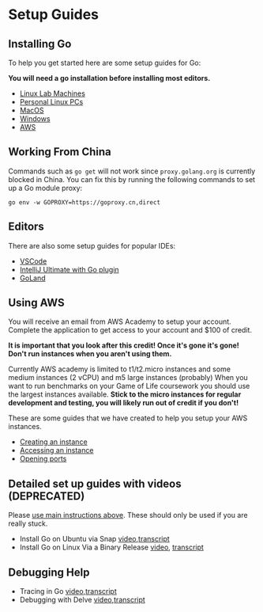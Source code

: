 # Setup Guides

## Installing Go
To help you get started here are some setup guides for Go:

**You will need a go installation before installing most editors.**

- [Linux Lab Machines](go-install/lab-machines.md)
- [Personal Linux PCs](go-install/linux.md)
- [MacOS](go-install/mac.md)
- [Windows](go-install/windows.md)
- [AWS](go-install/aws.md)

## Working From China

Commands such as `go get` will not work since `proxy.golang.org` is currently blocked in China. You can fix this by running the following commands to set up a Go module proxy:

```
go env -w GOPROXY=https://goproxy.cn,direct
```

## Editors

There are also some setup guides for popular IDEs:

- [VSCode](editors/vscode.md)
- [IntelliJ Ultimate with Go plugin](https://www.jetbrains.com/help/idea/go-plugin.html)
- [GoLand](https://www.jetbrains.com/go/)

## Using AWS

You will receive an email from AWS Academy to setup your account. Complete the application to get access to your account and $100 of credit.

**It is important that you look after this credit! Once it's gone it's gone! Don't run instances when you aren't using them.**

Currently AWS academy is limited to t1/t2.micro instances and some medium instances (2 vCPU) and m5 large instances (probably) When you want to run benchmarks on your Game of Life coursework you should use the largest instances available. **Stick to the micro instances for regular development and testing, you will likely run out of credit if you don't!**

These are some guides that we have created to help you setup your AWS instances. 


- [Creating an instance](aws/create-instance.md)
- [Accessing an instance](aws/access-instance.md)
- [Opening ports](aws/ports.md)

## Detailed set up guides with videos (DEPRECATED)
Please [use main instructions above](https://github.com/UoB-CSA/setup-guides/tree/master#setup-guides). These should only be used if you are really stuck.

- Install Go on Ubuntu via Snap [video](https://www.ole.bris.ac.uk/bbcswebdav/courses/COMS20008_2023_TB-1/CONTENT_2023/tuts/InstallGoOnUbuntuViaSnap/Install_Go_on_Linux_via_Snap.mp4),[transcript](https://www.ole.bris.ac.uk/bbcswebdav/courses/COMS20008_2023_TB-1/CONTENT_2023/tuts/InstallGoOnUbuntuViaSnap/snap.htm)
- Install Go on Linux Via a Binary Release [video](https://www.ole.bris.ac.uk/bbcswebdav/courses/COMS20008_2023_TB-1/CONTENT_2023/tuts/InstallGoOnLinuxViaABinary%20Release/Install_Go_on_Linux_via_a_binaryRelease.mp4), [transcript](https://www.ole.bris.ac.uk/bbcswebdav/courses/COMS20008_2023_TB-1/CONTENT_2023/tuts/InstallGoOnLinuxViaABinary%20Release/binary.htm)

## Debugging Help

- Tracing in Go [video](https://www.ole.bris.ac.uk/bbcswebdav/courses/COMS20008_2023_TB-1/CONTENT_2023/tuts/TracingInGo/HowToMakeAtraceOfMultipleThreads.mp4),[transcript](https://www.ole.bris.ac.uk/bbcswebdav/courses/COMS20008_2023_TB-1/CONTENT_2023/tuts/TracingInGo/tracing.htm)
- Debugging with Delve [video](https://www.ole.bris.ac.uk/bbcswebdav/courses/COMS20008_2023_TB-1/CONTENT_2023/tuts/DebuggingWithDelve/debugging_with_delve_1.mp4),[transcript](https://www.ole.bris.ac.uk/bbcswebdav/courses/COMS20008_2021_TB-2/CONTENT_2022/tuts/DebuggingWithDelve/delve.htm)

